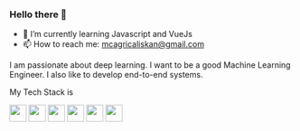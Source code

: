 ### Hello there 👋

<!--
**mcagricaliskan/mcagricaliskan** is a ✨ _special_ ✨ repository because its `README.md` (this file) appears on your GitHub profile.

Here are some ideas to get you started:

- 🔭 I’m currently working on ...
- 👯 I’m looking to collaborate on ...
- 🤔 I’m looking for help with ...
- 💬 Ask me about ...
- 😄 Pronouns: ...
- ⚡ Fun fact: ...
-->

- 🌱 I’m currently learning Javascript and VueJs
- 📫 How to reach me: mcagricaliskan@gmail.com


I am passionate about deep learning. I want to be a good Machine Learning Engineer. I also like to develop end-to-end systems.

My Tech Stack is

<p>
<img height=30px src="https://img.stackshare.io/service/993/pUBY5pVj.png"/>
<img height=30px src="https://img.stackshare.io/service/1005/O6AczwfV_400x400.png"/>
<img height=30px src="https://img.stackshare.io/service/1028/ASOhU5xJ.png"/>
<img height=30px src="https://img.stackshare.io/service/1031/redis.png"/>
<img height=30px src="https://img.stackshare.io/service/1030/leaf-360x360.png"/>
<img height=30px src="https://img.stackshare.io/service/586/n4u37v9t_400x400.png"/>
</p>
